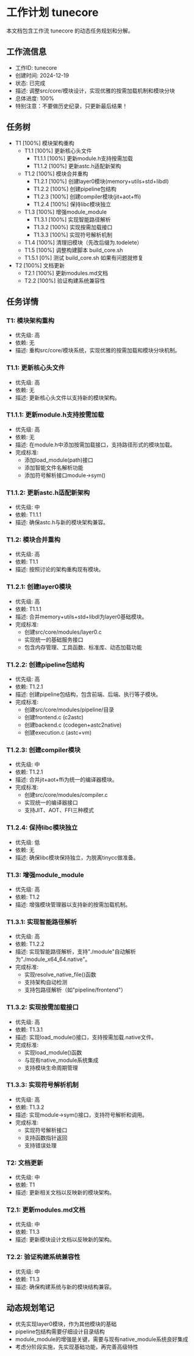 # 工作计划 tunecore

本文档包含工作流 tunecore 的动态任务规划和分解。

## 工作流信息
- 工作ID: tunecore
- 创建时间: 2024-12-19
- 状态: 已完成
- 描述: 调整src/core/模块设计，实现优雅的按需加载机制和模块分块
- 总体进度: 100%
- 特别注意：不要做历史纪录，只更新最后结果！

## 任务树

- T1 [100%] 模块架构重构
  - T1.1 [100%] 更新核心头文件
    - T1.1.1 [100%] 更新module.h支持按需加载
    - T1.1.2 [100%] 更新astc.h适配新架构
  - T1.2 [100%] 模块合并重构
    - T1.2.1 [100%] 创建layer0模块(memory+utils+std+libdl)
    - T1.2.2 [100%] 创建pipeline包结构
    - T1.2.3 [100%] 创建compiler模块(jit+aot+ffi)
    - T1.2.4 [100%] 保持libc模块独立
  - T1.3 [100%] 增强module_module
    - T1.3.1 [100%] 实现智能路径解析
    - T1.3.2 [100%] 实现按需加载接口
    - T1.3.3 [100%] 实现符号解析机制
  - T1.4 [100%] 清理旧模块（先改后缀为.todelete）
  - T1.5 [100%] 调整构建脚本 build_core.sh
  - T1.5.1 [0%] 测试 build_core.sh 如果有问题就修复
- T2 [100%] 文档更新
  - T2.1 [100%] 更新modules.md文档
  - T2.2 [100%] 验证构建系统兼容性

## 任务详情

### T1: 模块架构重构
- 优先级: 高
- 依赖: 无
- 描述: 重构src/core/模块系统，实现优雅的按需加载和模块分块机制。

### T1.1: 更新核心头文件
- 优先级: 高
- 依赖: 无
- 描述: 更新核心头文件以支持新的模块架构。

### T1.1.1: 更新module.h支持按需加载
- 优先级: 高
- 依赖: 无
- 描述: 在module.h中添加按需加载接口，支持路径形式的模块加载。
- 完成标准: 
  - 添加load_module(path)接口
  - 添加智能文件名解析功能
  - 添加符号解析接口module->sym()

### T1.1.2: 更新astc.h适配新架构
- 优先级: 中
- 依赖: T1.1.1
- 描述: 确保astc.h与新的模块架构兼容。

### T1.2: 模块合并重构
- 优先级: 高
- 依赖: T1.1
- 描述: 按照讨论的架构重构现有模块。

### T1.2.1: 创建layer0模块
- 优先级: 高
- 依赖: T1.1.1
- 描述: 合并memory+utils+std+libdl为layer0基础模块。
- 完成标准:
  - 创建src/core/modules/layer0.c
  - 实现统一的基础服务接口
  - 包含内存管理、工具函数、标准库、动态加载功能

### T1.2.2: 创建pipeline包结构
- 优先级: 高
- 依赖: T1.2.1
- 描述: 创建pipeline包结构，包含前端、后端、执行等子模块。
- 完成标准:
  - 创建src/core/modules/pipeline/目录
  - 创建frontend.c (c2astc)
  - 创建backend.c (codegen+astc2native)
  - 创建execution.c (astc+vm)

### T1.2.3: 创建compiler模块
- 优先级: 中
- 依赖: T1.2.1
- 描述: 合并jit+aot+ffi为统一的编译器模块。
- 完成标准:
  - 创建src/core/modules/compiler.c
  - 实现统一的编译器接口
  - 支持JIT、AOT、FFI三种模式

### T1.2.4: 保持libc模块独立
- 优先级: 低
- 依赖: 无
- 描述: 确保libc模块保持独立，为脱离tinycc做准备。

### T1.3: 增强module_module
- 优先级: 高
- 依赖: T1.2
- 描述: 增强模块管理器以支持新的按需加载机制。

### T1.3.1: 实现智能路径解析
- 优先级: 高
- 依赖: T1.2.2
- 描述: 实现智能路径解析，支持"./module"自动解析为"./module_x64_64.native"。
- 完成标准:
  - 实现resolve_native_file()函数
  - 支持架构自动检测
  - 支持包路径解析（如"pipeline/frontend"）

### T1.3.2: 实现按需加载接口
- 优先级: 高
- 依赖: T1.3.1
- 描述: 实现load_module()接口，支持按需加载.native文件。
- 完成标准:
  - 实现load_module()函数
  - 与现有native_module系统集成
  - 支持模块生命周期管理

### T1.3.3: 实现符号解析机制
- 优先级: 高
- 依赖: T1.3.2
- 描述: 实现module->sym()接口，支持符号解析和调用。
- 完成标准:
  - 实现符号解析接口
  - 支持函数指针返回
  - 支持错误处理

### T2: 文档更新
- 优先级: 中
- 依赖: T1
- 描述: 更新相关文档以反映新的模块架构。

### T2.1: 更新modules.md文档
- 优先级: 中
- 依赖: T1.3
- 描述: 更新模块设计文档以反映新的架构。

### T2.2: 验证构建系统兼容性
- 优先级: 中
- 依赖: T1.3
- 描述: 确保构建系统与新的模块结构兼容。

## 动态规划笔记

- 优先实现layer0模块，作为其他模块的基础
- pipeline包结构需要仔细设计目录结构
- module_module的增强是关键，需要与现有native_module系统良好集成
- 考虑分阶段实施，先实现基础功能，再完善高级特性 
